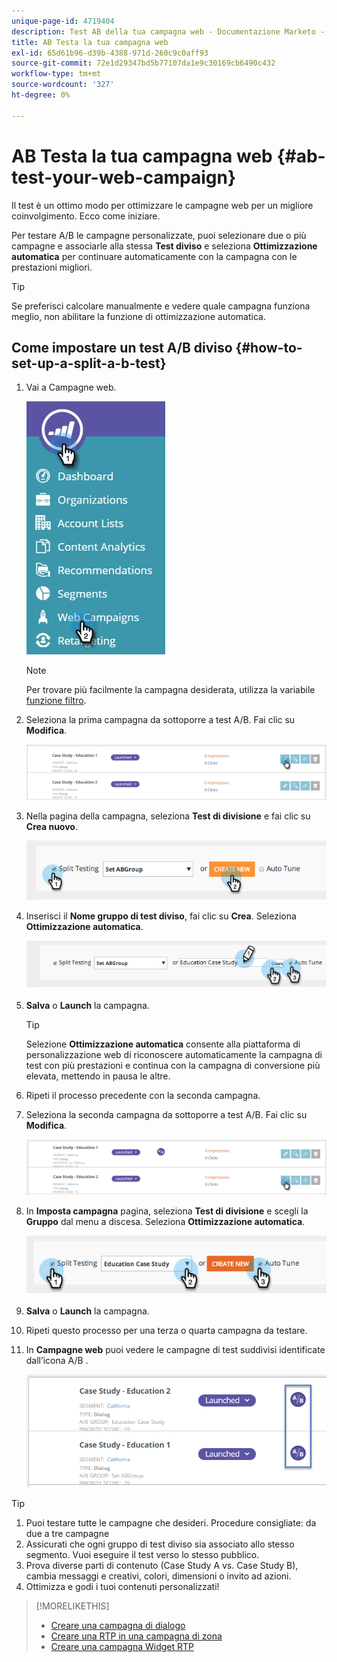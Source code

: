 ```yaml
---
unique-page-id: 4719404
description: Test AB della tua campagna web - Documentazione Marketo - Documentazione del prodotto
title: AB Testa la tua campagna web
exl-id: 65d61b96-d39b-4388-971d-260c9c0aff93
source-git-commit: 72e1d29347bd5b77107da1e9c30169cb6490c432
workflow-type: tm+mt
source-wordcount: '327'
ht-degree: 0%

---
```


# AB Testa la tua campagna web {#ab-test-your-web-campaign}

Il test è un ottimo modo per ottimizzare le campagne web per un migliore coinvolgimento. Ecco come iniziare.

Per testare A/B le campagne personalizzate, puoi selezionare due o più campagne e associarle alla stessa **Test diviso** e seleziona **Ottimizzazione automatica** per continuare automaticamente con la campagna con le prestazioni migliori.

>[!TIP]
>
>Se preferisci calcolare manualmente e vedere quale campagna funziona meglio, non abilitare la funzione di ottimizzazione automatica.

## Come impostare un test A/B diviso {#how-to-set-up-a-split-a-b-test}

1. Vai a Campagne web.

   ![](assets/web-campaigns-hand-2.jpg)

   >[!NOTE]
   >
   >Per trovare più facilmente la campagna desiderata, utilizza la variabile [funzione filtro](/help/marketo/product-docs/web-personalization/working-with-web-campaigns/filter-web-campaigns.md).

1. Seleziona la prima campagna da sottoporre a test A/B. Fai clic su **Modifica**.

   ![](assets/image2016-11-4-13-3a46-3a37.png)

1. Nella pagina della campagna, seleziona **Test di divisione** e fai clic su **Crea nuovo**.

   ![](assets/image2014-11-26-16-3a47-3a18.png)

1. Inserisci il **Nome gruppo di test diviso**, fai clic su **Crea**. Seleziona **Ottimizzazione automatica**.

   ![](assets/image2014-11-26-16-3a52-3a24.png)

1. **Salva** o **Launch** la campagna.

   >[!TIP]
   >
   >Selezione **Ottimizzazione automatica** consente alla piattaforma di personalizzazione web di riconoscere automaticamente la campagna di test con più prestazioni e continua con la campagna di conversione più elevata, mettendo in pausa le altre.

1. Ripeti il processo precedente con la seconda campagna.

1. Seleziona la seconda campagna da sottoporre a test A/B. Fai clic su **Modifica**.

   ![](assets/image2016-11-4-13-3a51-3a39.png)

1. In **Imposta campagna** pagina, seleziona **Test di divisione** e scegli la **Gruppo** dal menu a discesa. Seleziona **Ottimizzazione automatica**.

   ![](assets/image2014-11-26-17-3a2-3a17.png)

1. **Salva** o **Launch** la campagna.

1. Ripeti questo processo per una terza o quarta campagna da testare.

1. In **Campagne web** puoi vedere le campagne di test suddivisi identificate dall’icona A/B .

   ![](assets/image2016-11-4-13-3a55-3a5.png)

>[!TIP]
>
>1. Puoi testare tutte le campagne che desideri. Procedure consigliate: da due a tre campagne
>1. Assicurati che ogni gruppo di test diviso sia associato allo stesso segmento. Vuoi eseguire il test verso lo stesso pubblico.
>1. Prova diverse parti di contenuto (Case Study A vs. Case Study B), cambia messaggi e creativi, colori, dimensioni o invito ad azioni.
>1. Ottimizza e godi i tuoi contenuti personalizzati!


>[!MORELIKETHIS]
>
>* [Creare una campagna di dialogo](/help/marketo/product-docs/web-personalization/working-with-web-campaigns/create-a-new-dialog-web-campaign.md)
>* [Creare una RTP in una campagna di zona](/help/marketo/product-docs/web-personalization/working-with-web-campaigns/create-a-new-in-zone-web-campaign.md)
>* [Creare una campagna Widget RTP](/help/marketo/product-docs/web-personalization/working-with-web-campaigns/create-a-new-widget-web-campaign.md)

